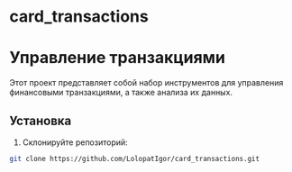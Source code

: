 # card_transactions

# Управление транзакциями

Этот проект представляет собой набор инструментов для управления финансовыми транзакциями, а также анализа их данных.

## Установка

1. Склонируйте репозиторий:

```bash
git clone https://github.com/LolopatIgor/card_transactions.git


